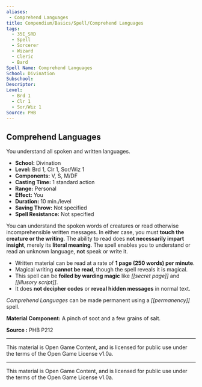 ```yaml
---
aliases:
 - Comprehend Languages
title: Compendium/Basics/Spell/Comprehend Languages
tags:
  - 35E_SRD
  - Spell
  - Sorcerer
  - Wizard
  - Cleric
  - Bard
Spell Name: Comprehend Languages
School: Divination
Subschool: 
Descriptor: 
Level:
  - Brd 1
  - Clr 1
  - Sor/Wiz 1
Source: PHB
---
```


## Comprehend Languages

You understand all spoken and written languages.

* **School:** Divination  
* **Level:** Brd 1, Clr 1, Sor/Wiz 1  
* **Components:** V, S, M/DF  
* **Casting Time:** 1 standard action  
* **Range:** Personal  
* **Effect:** You  
* **Duration:** 10 min./level  
* **Saving Throw:** Not specified  
* **Spell Resistance:** Not specified

You can understand the spoken words of creatures or read otherwise incomprehensible written messages. In either case, you must **touch the creature or the writing**. The ability to read does **not necessarily impart insight**, merely its **literal meaning**. The spell enables you to understand or read an unknown language, **not** speak or write it.

- Written material can be read at a rate of **1 page (250 words) per minute**.
- Magical writing **cannot be read**, though the spell reveals it is magical.
- This spell can be **foiled by warding magic** like *[[secret page]]* and *[[illusory script]]*.
- It does **not decipher codes** or **reveal hidden messages** in normal text.

*Comprehend Languages* can be made permanent using a *[[permanency]]* spell.

**Material Component:** A pinch of soot and a few grains of salt.

**Source :** PHB P212

---

This material is Open Game Content, and is licensed for public use under  
the terms of the Open Game License v1.0a.

---

This material is Open Game Content, and is licensed for public use under the terms of the Open Game License v1.0a.
